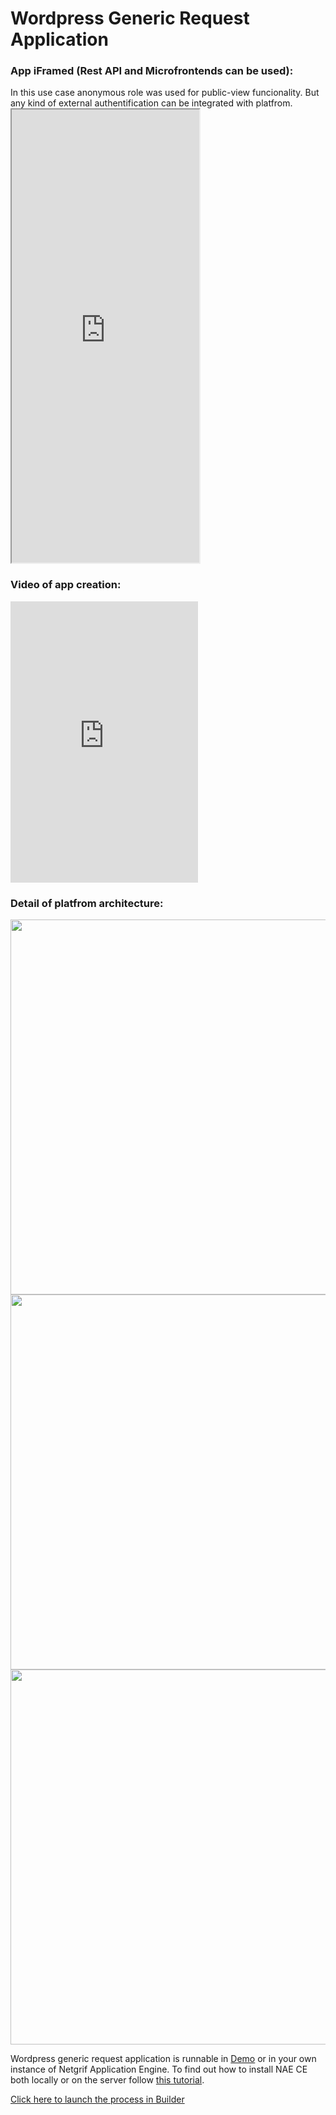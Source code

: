 # Wordpress Generic Request Application

<h3>App iFramed (Rest API and Microfrontends can be used):</h3>
In this use case anonymous role was used for public-view funcionality. But any kind of external authentification can be integrated with platfrom.
<iframe style="height: 725px;" title="Request demo" src="https://demo.netgrif.com/process/6292090212a4c2585540300a_request"></iframe>

<h3>Video of app creation:</h3>
<iframe style="height:450px" src="https://www.youtube.com/embed/WBY5ZhPvyGI" title="YouTube video player" frameborder="0" allow="accelerometer;
autoplay; clipboard-write; encrypted-media; gyroscope; picture-in-picture" allowfullscreen></iframe>

<h3>Detail of platfrom architecture:</h3>
<img style="width:600px; " src="examples/wordpress/1.png"/>
<img style="width:600px; " src="examples/wordpress/3.png"/>
<img style="width:600px; " src="examples/wordpress/2.png"/>

Wordpress generic request application is runnable in [Demo](https://demo.netgrif.com/) or in your own instance of Netgrif Application Engine.
To find out how to install NAE CE both locally or on the server follow [this tutorial](tutorials/nae-ce-starter.md).

<a class="button" href="https://builder.netgrif.com/modeler?modelUrl=https://academy.netgrif.com/examples/request/request_wordpress.xml" target="_blank">Click here to launch the process in Builder</a>
